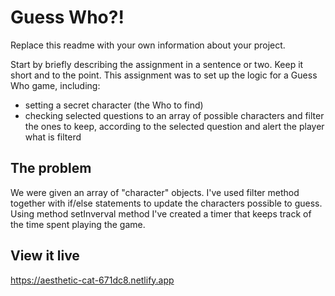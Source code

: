 # Guess Who?!

Replace this readme with your own information about your project.

Start by briefly describing the assignment in a sentence or two. Keep it short and to the point.
This assignment was to set up the logic for a Guess Who game, including:
- setting a secret character (the Who to find)
- checking selected questions to an array of possible characters and filter the ones to keep, according to the selected question and alert the player what is filterd

## The problem

We were given an array of "character" objects. I've used filter method together with if/else statements to update the characters possible to guess. Using method setInverval method I've created a timer that keeps track of the time spent playing the game. 

## View it live

https://aesthetic-cat-671dc8.netlify.app
